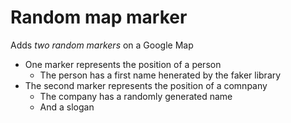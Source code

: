 # Random map marker

Adds _two random markers_ on a Google Map

- One marker represents the position of a person
  - The person has a first name henerated by the faker library
- The second marker represents the position of a comnpany
  - The company has a randomly generated name
  - And a slogan
